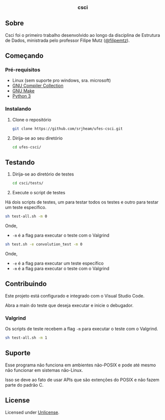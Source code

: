 <div align="center">
  <h3 align="center">csci</h3>
</div>

## Sobre

Csci foi o primeiro trabalho desenvolvido ao longo da disciplina de Estrutura de Dados, ministrada pelo professor Filipe Mutz ([@filipemtz](https://github.com/filipemtz)).

## Começando

### Pré-requisitos

- Linux (sem suporte pro windows, sra. microsoft)
- [GNU Compiler Collection](https://gcc.gnu.org/)
- [GNU Make](https://www.gnu.org/software/make/)
- [Python 3](https://www.python.org/)

### Instalando

1. Clone o repositório

   ```sh
   git clone https://github.com/srjheam/ufes-csci.git
   ```

2. Dirija-se ao seu diretório

   ```sh
   cd ufes-csci/
   ```

## Testando

1. Dirija-se ao diretório de testes

   ```sh
   cd csci/tests/
   ```
2. Execute o script de testes

Há dois scripts de testes, um para testar todos os testes e outro para testar um teste específico.

```sh
sh test-all.sh -m 0
```

Onde,

- `-m` é a flag para executar o teste com o Valgrind

```sh
sh test.sh -e convolution_test -m 0
```

Onde,

- `-e` é a flag para executar um teste específico
- `-m` é a flag para executar o teste com o Valgrind

## Contribuindo

Este projeto está configurado e integrado com o Visual Studio Code.

Abra a main do teste que deseja executar e inicie o debugador.

### Valgrind

Os scripts de teste recebem a flag `-m` para executar o teste com o Valgrind.

```sh
sh test-all.sh -m 1
```

## Suporte

Esse programa não funciona em ambientes não-POSIX e pode até mesmo não funcionar em sistemas não-Linux.

Isso se deve ao fato de usar APIs que são extenções do POSIX e não fazem parte do padrão C.

## License

Licensed under [Unlicense](./LICENSE).
